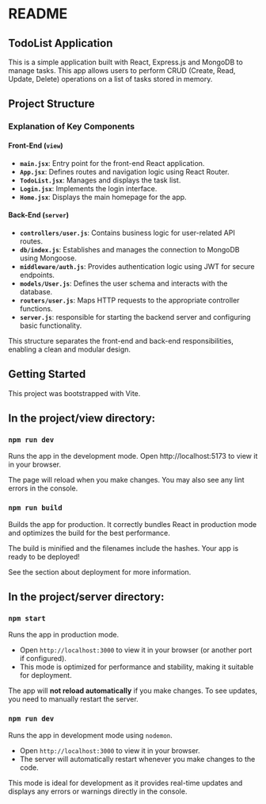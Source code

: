 # README

## TodoList Application

This is a simple application built with React, Express.js and MongoDB to manage tasks. This app allows users to perform CRUD (Create, Read, Update, Delete) operations on a list of tasks stored in memory.

## Project Structure

### Explanation of Key Components
#### Front-End (`view`)
- **`main.jsx`**: Entry point for the front-end React application.
- **`App.jsx`**: Defines routes and navigation logic using React Router.
- **`TodoList.jsx`**: Manages and displays the task list.
- **`Login.jsx`**: Implements the login interface.
- **`Home.jsx`**: Displays the main homepage for the app.

#### Back-End (`server`)
- **`controllers/user.js`**: Contains business logic for user-related API routes.
- **`db/index.js`**: Establishes and manages the connection to MongoDB using Mongoose.
- **`middleware/auth.js`**: Provides authentication logic using JWT for secure endpoints.
- **`models/User.js`**: Defines the user schema and interacts with the database.
- **`routers/user.js`**: Maps HTTP requests to the appropriate controller functions.
- **`server.js`**: responsible for starting the backend server and configuring basic functionality.

This structure separates the front-end and back-end responsibilities, enabling a clean and modular design.

 

## Getting Started

This project was bootstrapped with Vite.


## In the project/view directory:

### `npm run dev`
Runs the app in the development mode.
Open http://localhost:5173 to view it in your browser.

The page will reload when you make changes.
You may also see any lint errors in the console.


### `npm run build`
Builds the app for production.
It correctly bundles React in production mode and optimizes the build for the best performance.

The build is minified and the filenames include the hashes.
Your app is ready to be deployed!

See the section about deployment for more information.

## In the project/server directory:

### `npm start`

Runs the app in production mode.  
- Open `http://localhost:3000` to view it in your browser (or another port if configured).  
- This mode is optimized for performance and stability, making it suitable for deployment.  

The app will **not reload automatically** if you make changes. To see updates, you need to manually restart the server.

### `npm run dev`

Runs the app in development mode using `nodemon`.  
- Open `http://localhost:3000` to view it in your browser.  
- The server will automatically restart whenever you make changes to the code.  

This mode is ideal for development as it provides real-time updates and displays any errors or warnings directly in the console.  